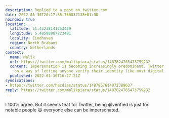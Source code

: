 ```yaml
---
description: Replied to a post on twitter.com
date: 2022-01-30T20:17:35.760037138+01:00
noIndex: true
location:
  latitude: 51.43238141753429
  longitude: 5.48598987223481
  locality: Eindhoven
  region: North Brabant
  country: Netherlands
context:
  name: Malik
  url: https://twitter.com/malikpiara/status/1487824765473759232
  content: Impersonation is becoming increasingly predominant. Twitter should work
    on a way of letting anyone verify their identity like most digital banks do nowadays.
  published: 2022-01-30T16:27:21Z
syndications:
- https://twitter.com/hacdias/status/1487867614072389637
reply: https://twitter.com/malikpiara/status/1487824765473759232
---
```


I 100% agree. But it seems that for Twitter, being @verified is just for notable people 😃 everyone else can be impersonated.
